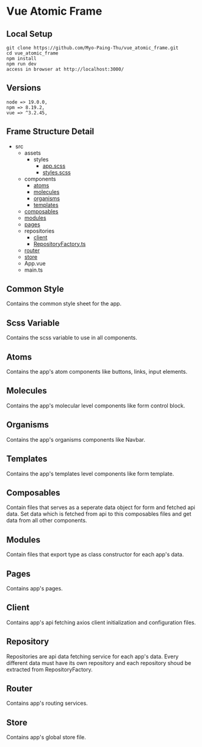 # Vue Atomic Frame

## Local Setup
```
git clone https://github.com/Myo-Paing-Thu/vue_atomic_frame.git
cd vue_atomic_frame
npm install
npm run dev
access in browser at http://localhost:3000/
```

## Versions
```
node => 19.0.0,
npm => 8.19.2,
vue => ^3.2.45,
```

## Frame Structure Detail
* src
  * assets
    * styles
      * [app.scss](#common-style)
      * [styles.scss](#scss-variable)
  * components
    * [atoms](#atoms)
    * [molecules](#molecules)
    * [organisms](#organisms)
    * [templates](#templates)
  * [composables](#composables)
  * [modules](#modules)
  * [pages](#pages)
  * repositories
    * [client](#client)
    * [RepositoryFactory.ts](#repository)
  * [router](#router)
  * [store](#store)
  * App.vue
  * main.ts

## Common Style
Contains the common style sheet for the app.

## Scss Variable
Contains the scss variable to use in all components.

## Atoms
Contains the app's atom components like buttons, links, input elements.

## Molecules
Contains the app's molecular level components like form control block.

## Organisms
Contains the app's organisms components like Navbar.

## Templates
Contains the app's templates level components like form template.

## Composables
Contain files that serves as a seperate data object for form and fetched api data. Set data which is fetched from api to this
composables files and get data from all other components.

## Modules
Contain files that export type as class constructor for each app's data.

## Pages
Contains app's pages.

## Client
Contains app's api fetching axios client initialization and configuration files.

## Repository
Repositories are api data fetching service for each app's data. Every different data must have its own repository and each repository shoud be extracted from RepositoryFactory.

## Router
Contains app's routing services.

## Store
Contains app's global store file.
